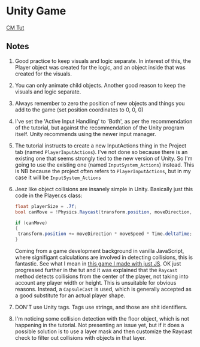 # Unity Game

[CM Tut](https://youtu.be/AmGSEH7QcDg?si=258Soi2uLDatAPtj&t=9502)

## Notes

1. Good practice to keep visuals and logic separate. In interest of this, the Player object was created for the logic, and an object inside that was created for the visuals.
2. You can only animate child objects. Another good reason to keep the visuals and logic separate.
3. Always remember to zero the position of new objects and things you add to the game (set position coordinates to 0, 0, 0)
4. I've set the 'Active Input Handling' to 'Both', as per the recommendation of the tutorial, but against the recommendation of the Unity program itself. Unity recommends using the newer input manager.
5. The tutorial instructs to create a new InputActions thing in the Project tab (named `PlayerInputActions`). I've not done so because there is an existing one that seems strongly tied to the new version of Unity. So I'm going to use the existing one (named `InputSystem_Actions`) instead. This is NB because the project often refers to `PlayerInputActions`, but in my case it will be `InputSystem_Actions`
6. Jeez like object collisions are insanely simple in Unity. Basically just this code in the Player.cs class:

   ```C#
   float playerSize = .7f;
   bool canMove = !Physics.Raycast(transform.position, moveDirection, playerSize);

   if (canMove)
   {
   	transform.position += moveDirection * moveSpeed * Time.deltaTime;
   }
   ```

   Coming from a game development background in vanilla JavaScript, where signifigant calculations are involved in detecting collisions, this is fantastic. See what I mean in [this game I made with just JS](https://github.com/Koda-Pig/playground/blob/main/knight-of-cups/script.js#L97). OK just progressed further in the tut and it was explained that the `Raycast` method detects collisions from the center of the player, not taking into account any player width or height. This is unsuitable for obvious reasons. Instead, a `CapsuleCast` is used, which is generally accepted as a good substitute for an actual player shape.

7. DON'T use Unity tags. Tags use strings, and those are shit identifiers.
8. I'm noticing some collision detection with the floor object, which is not happening in the tutorial. Not presenting an issue yet, but if it does a possible solution is to use a layer mask and then customize the Raycast check to filter out collisions with objects in that layer.
